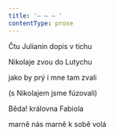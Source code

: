 ```yaml
---
title: '– – – '
contentType: prose
---
```


Čtu Julianin dopis v tichu

Nikolaje zvou do Lutychu

jako by prý i mne tam zvali

(s Nikolajem jsme fúzovali)

Běda! královna Fabiola

marně nás marně k sobě volá
